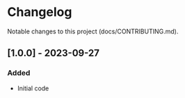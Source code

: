 # Changelog

Notable changes to this project (docs/CONTRIBUTING.md).

## [1.0.0] - 2023-09-27

### Added

- Initial code

